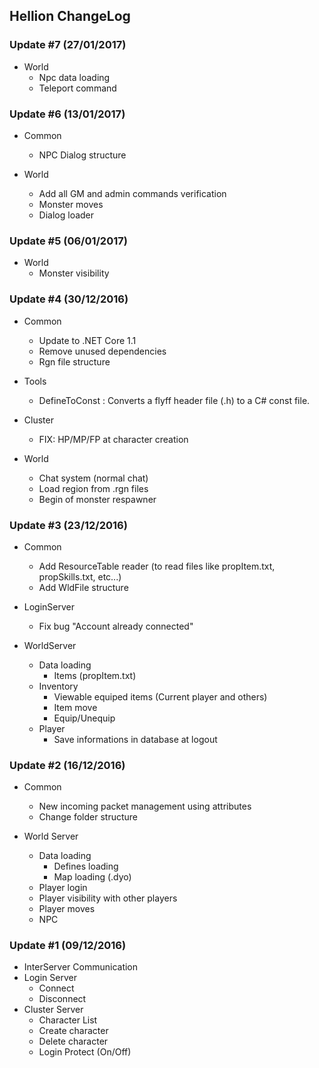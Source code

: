 ## Hellion ChangeLog

### Update #7 (27/01/2017)

- World
  - Npc data loading
  - Teleport command

### Update #6 (13/01/2017)

- Common
  - NPC Dialog structure

- World
  - Add all GM and admin commands verification
  - Monster moves
  - Dialog loader

### Update #5 (06/01/2017)

- World
  - Monster visibility

### Update #4 (30/12/2016)

- Common
  - Update to .NET Core 1.1
  - Remove unused dependencies
  - Rgn file structure

- Tools
  - DefineToConst : Converts a flyff header file (.h) to a C# const file.
  
- Cluster
  - FIX: HP/MP/FP at character creation
  
- World
  - Chat system (normal chat)
  - Load region from .rgn files
  - Begin of monster respawner


### Update #3 (23/12/2016)

- Common
  - Add ResourceTable reader (to read files like propItem.txt, propSkills.txt, etc...)
  - Add WldFile structure

- LoginServer
  - Fix bug "Account already connected"

- WorldServer
  - Data loading
    - Items (propItem.txt)
  - Inventory
    - Viewable equiped items (Current player and others)
    - Item move
    - Equip/Unequip
  - Player
    - Save informations in database at logout


### Update #2 (16/12/2016)


- Common
  - New incoming packet management using attributes
  - Change folder structure

- World Server
    - Data loading
        - Defines loading
        - Map loading (.dyo)
    - Player login
    - Player visibility with other players
    - Player moves
    - NPC

### Update #1 (09/12/2016)

- InterServer Communication
- Login Server
    - Connect
    - Disconnect
- Cluster Server
    - Character List
    - Create character
    - Delete character
    - Login Protect (On/Off)
